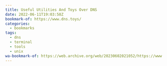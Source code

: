 ```yaml
---
title: Useful Utilities And Toys Over DNS
date: 2022-06-11T19:03:58Z
bookmark-of: https://www.dns.toys/
categories:
  - bookmarks
tags:
  - dns
  - terminal
  - tools
  - unix
wa-bookmark-of: https://web.archive.org/web/20230602021052/https://www.dns.toys/
---
```

